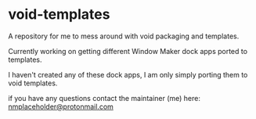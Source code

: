# void-templates

A repository for me to mess around with void packaging and templates.

Currently working on getting different Window Maker dock apps ported to templates.


I haven't created any of these dock apps, I am only simply porting them to void templates.

if you have any questions contact the maintainer (me) here: nmplaceholder@protonmail.com
